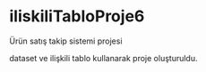 # iliskiliTabloProje6
Ürün satış takip sistemi projesi

dataset ve ilişkili tablo kullanarak proje oluşturuldu.
